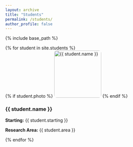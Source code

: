 ```yaml
---
layout: archive
title: "Students"
permalink: /students/
author_profile: false
---
```


{% include base_path %}
<div>
  {% for student in site.students %}
    <div>
      {% if student.photo %}
        <img src="{{ student.photo | relative_url }}" alt="{{ student.name }}" style="width:150px; height:auto; border-radius:8px;" />
      {% endif %}
      <h3>{{ student.name }}</h3>
      <p><strong>Starting:</strong> {{ student.starting }}</p>
      <p><strong>Research Area:</strong> {{ student.area }}</p>
    </div>
  {% endfor %}
</div>